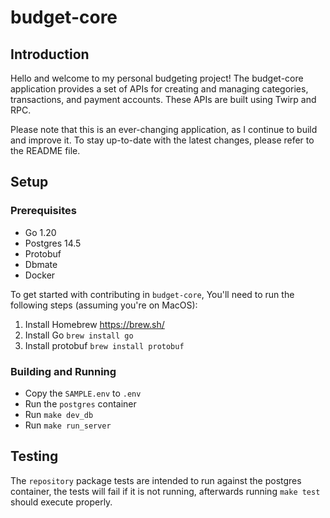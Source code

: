 # budget-core

## Introduction
Hello and welcome to my personal budgeting project! The budget-core application provides a set of APIs for creating and managing
categories, transactions, and payment accounts. These APIs are built using Twirp and RPC. 

Please note that this is an ever-changing application, as I continue to build and improve it.
To stay up-to-date with the latest changes, please refer to the README file.

## Setup

### Prerequisites
* Go 1.20
* Postgres 14.5
* Protobuf
* Dbmate
* Docker

To get started with contributing in `budget-core`, You'll need to run the following steps (assuming you're on MacOS):
1. Install Homebrew https://brew.sh/
2. Install Go `brew install go`
3. Install protobuf `brew install protobuf`

### Building and Running

* Copy the `SAMPLE.env` to `.env`
* Run the `postgres` container
* Run `make dev_db`
* Run `make run_server`

## Testing

The `repository` package tests are intended to run against the postgres container, the tests will fail if it is not
running, afterwards running `make test` should execute properly.
